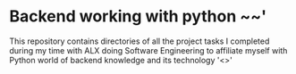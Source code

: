# Backend working with python ~~'

This repository contains directories of all the project tasks I completed during my time with ALX doing Software Engineering to affiliate myself with Python world of backend knowledge and its technology '<>'
